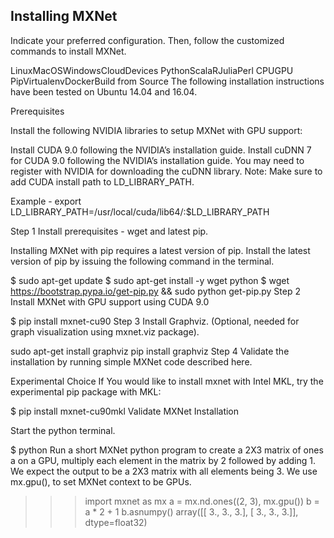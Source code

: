 ## Installing MXNet

Indicate your preferred configuration. Then, follow the customized commands to install MXNet.

LinuxMacOSWindowsCloudDevices
PythonScalaRJuliaPerl
CPUGPU
PipVirtualenvDockerBuild from Source
The following installation instructions have been tested on Ubuntu 14.04 and 16.04.

Prerequisites

Install the following NVIDIA libraries to setup MXNet with GPU support:

Install CUDA 9.0 following the NVIDIA’s installation guide.
Install cuDNN 7 for CUDA 9.0 following the NVIDIA’s installation guide. You may need to register with NVIDIA for downloading the cuDNN library.
Note: Make sure to add CUDA install path to LD_LIBRARY_PATH.

Example - export LD_LIBRARY_PATH=/usr/local/cuda/lib64/:$LD_LIBRARY_PATH


Step 1 Install prerequisites - wget and latest pip.

Installing MXNet with pip requires a latest version of pip. Install the latest version of pip by issuing the following command in the terminal.

$ sudo apt-get update
$ sudo apt-get install -y wget python
$ wget https://bootstrap.pypa.io/get-pip.py && sudo python get-pip.py
Step 2 Install MXNet with GPU support using CUDA 9.0

$ pip install mxnet-cu90
Step 3 Install Graphviz. (Optional, needed for graph visualization using mxnet.viz package).

sudo apt-get install graphviz
pip install graphviz
Step 4 Validate the installation by running simple MXNet code described here.

Experimental Choice If You would like to install mxnet with Intel MKL, try the experimental pip package with MKL:

$ pip install mxnet-cu90mkl
Validate MXNet Installation

Start the python terminal.

$ python
Run a short MXNet python program to create a 2X3 matrix of ones a on a GPU, multiply each element in the matrix by 2 followed by adding 1. We expect the output to be a 2X3 matrix with all elements being 3. We use mx.gpu(), to set MXNet context to be GPUs.

>>> import mxnet as mx
>>> a = mx.nd.ones((2, 3), mx.gpu())
>>> b = a * 2 + 1
>>> b.asnumpy()
array([[ 3.,  3.,  3.],
       [ 3.,  3.,  3.]], dtype=float32)